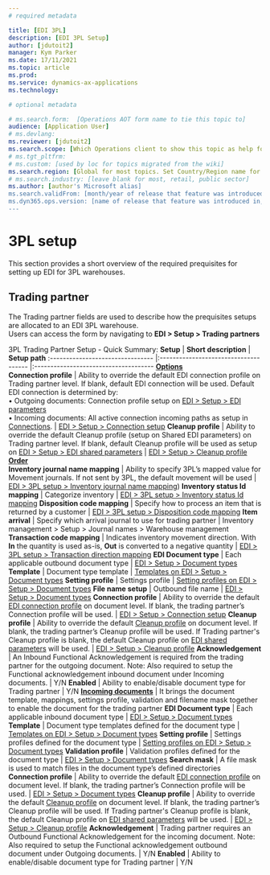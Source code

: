 ```yaml
---
# required metadata

title: [EDI 3PL]
description: [EDI 3PL Setup]
author: [jdutoit2]
manager: Kym Parker
ms.date: 17/11/2021
ms.topic: article
ms.prod: 
ms.service: dynamics-ax-applications
ms.technology: 

# optional metadata

# ms.search.form:  [Operations AOT form name to tie this topic to]
audience: [Application User]
# ms.devlang: 
ms.reviewer: [jdutoit2]
ms.search.scope: [Which Operations client to show this topic as help for, to be set by content strategist, see list here: https://microsoft.sharepoint.com/teams/DynDoc/_layouts/15/WopiFrame.aspx?sourcedoc={23419e1c-eb64-42e9-aa9b-79875b428718}&action=edit&wd=target%28Core%20Dynamics%20AX%20CP%20requirements%2Eone%7C4CC185C0%2DEFAA%2D42CD%2D94B9%2D8F2A45E7F61A%2FVersions%20list%20for%20docs%20topics%7CC14BE630%2D5151%2D49D6%2D8305%2D554B5084593C%2F%29]
# ms.tgt_pltfrm: 
# ms.custom: [used by loc for topics migrated from the wiki]
ms.search.region: [Global for most topics. Set Country/Region name for localizations]
# ms.search.industry: [leave blank for most, retail, public sector]
ms.author: [author's Microsoft alias]
ms.search.validFrom: [month/year of release that feature was introduced in, in format yyyy-mm-dd]
ms.dyn365.ops.version: [name of release that feature was introduced in, see list here: https://microsoft.sharepoint.com/teams/DynDoc/_layouts/15/WopiFrame.aspx?sourcedoc={23419e1c-eb64-42e9-aa9b-79875b428718}&action=edit&wd=target%28Core%20Dynamics%20AX%20CP%20requirements%2Eone%7C4CC185C0%2DEFAA%2D42CD%2D94B9%2D8F2A45E7F61A%2FVersions%20list%20for%20docs%20topics%7CC14BE630%2D5151%2D49D6%2D8305%2D554B5084593C%2F%29]
---
```


# 3PL setup
This section provides a short overview of the required prequisites for setting up EDI for 3PL warehouses. <br>

## Trading partner
The Trading partner fields are used to describe how the prequisites setups are allocated to an EDI 3PL warehouse. <br>
Users can access the form by navigating to **EDI > Setup > Trading partners** <br>

3PL Trading Partner Setup - Quick Summary:
**Setup** 	                      | **Short description**                 | **Setup path**
:-------------------------------- |:------------------------------------- |:-------------------------------------
<ins>**Options**</ins>		
**Connection profile**            |	Ability to override the default EDI connection profile on Trading partner level. If blank, default EDI connection will be used. Default EDI connection is determined by: <br> • Outgoing documents: Connection profile setup on [EDI > Setup > EDI parameters](../../CORE/Setup/EDI%20parameters.md) <br> • Incoming documents: All active connection incoming paths as setup in [Connections](../../CORE/Setup/Connection%20setup.md). | [EDI > Setup > Connection setup](../../CORE/Setup/Connection%20setup.md)
**Cleanup profile**	              | Ability to override the default Cleanup profile (setup on Shared EDI parameters) on Trading partner level. If blank, default Cleanup profile will be used as setup on [EDI > Setup > EDI shared parameters](../../CORE/Setup/EDI%20shared%20parameters.md) | [EDI > Setup > Cleanup profile](../../CORE/Setup/Cleanup%20profile.md)
<ins>**Order**</ins>	
**Inventory journal name mapping**  |	Ability to specify 3PL’s mapped value for Movement journals. If not sent by 3PL, the default movement will be used	| [EDI > 3PL setup > Inventory journal name mapping](3PL%20SETUP/Inventory%20journal%20name%20mapping.md))
**Inventory status Id mapping**   | Categorize inventory	  | [EDI > 3PL setup > Inventory status Id mapping](3PL%20SETUP/Inventory%20status%20Id%20mapping.md)
**Disposition code mapping**      | Specify how to process an item that is returned by a customer	  | [EDI > 3PL setup > Disposition code mapping](3PL%20SETUP/Disposition%20code%20mapping.md)
**Item arrival**                  | Specify which arrival journal to use for trading partner	      | Inventory management > Setup > Journal names > Warehouse management
**Transaction code mapping**      | Indicates inventory movement direction. With **In** the quantity is used as-is, **Out** is converted to a negative quantity	| [EDI > 3PL setup > Transaction direction mapping](3PL%20SETUP/Transaction%20direction%20mapping.md)
**EDI Document type**             |	Each applicable outbound document type	                                                                 | [EDI > Setup > Document types](../../CORE/Setup/Document%20types.md)
**Template**                      |	Document type template		                                                                               | [Templates on EDI > Setup > Document types](../../CORE/Setup/DocumentTypes/File%20templates.md)
**Setting profile**               |	Settings profile		                                                                                     | [Setting profiles on EDI > Setup > Document types](Setting%20profiles.md)
**File name setup**               |	Outbound file name		                                                                                   | [EDI > Setup > Document types](../../CORE/Setup/Document%20types.md)
**Connection profile**            |	Ability to override the default [EDI connection profile](../../CORE/Setup/Connection%20setup.md) on document level. If blank, the trading partner’s Connection profile will be used. |	[EDI > Setup > Connection setup](../../CORE/Setup/Connection%20setup.md)
**Cleanup profile**               |	Ability to override the default [Cleanup profile](../../CORE/Setup/Cleanup%20profile.md) on document level. If blank, the trading partner’s Cleanup profile will be used. If Trading partner's Cleanup profile is blank, the default Cleanup profile on [EDI shared parameters](../../CORE/Setup/EDI%20shared%20parameters.md) will be used.  |	[EDI > Setup > Cleanup profile](../../CORE/Setup/Cleanup%20profile.md)
**Acknowledgement**	              | An Inbound Functional Acknowledgement is required from the trading partner for the outgoing document. Note: Also required to setup the Functional acknowledgement inbound document under Incoming documents.  |	Y/N
**Enabled**                       | Ability to enable/disable document type for Trading partner	| Y/N
<ins>**Incoming documents**</ins> |	It brings the document template, mappings, settings profile, validation and filename mask together to enable the document for the trading partner
**EDI Document type**             |	Each applicable inbound document type	                                                                   | [EDI > Setup > Document types](../../CORE/Setup/Document%20types.md)
**Template**                      |	Document type templates defined for the document type                                                    | [Templates on EDI > Setup > Document types](../../CORE/Setup/DocumentTypes/File%20templates.md)
**Setting profile**               |	Settings profiles defined for the document type                                                          | [Setting profiles on EDI > Setup > Document types](Setting%20profiles.md)
**Validation profile**            | Validation profiles defined for the document type		                                                     | [EDI > Setup > Document types](../../CORE/Setup/Document%20types.md)
**Search mask**                   |	A file mask is used to match files in the document type’s defined directories	
**Connection profile**            |	Ability to override the default [EDI connection profile](../../CORE/Setup/Connection%20setup.md) on document level. If blank, the trading partner’s Connection profile will be used.   | [EDI > Setup > Document types](../../CORE/Setup/Connection%20setup.md)
**Cleanup profile**               |	Ability to override the default [Cleanup profile](../../CORE/Setup/Cleanup%20profile.md) on document level. If blank, the trading partner’s Cleanup profile will be used. If Trading partner's Cleanup profile is blank, the default Cleanup profile on [EDI shared parameters](../../CORE/Setup/EDI%20shared%20parameters.md) will be used. |	[EDI > Setup > Cleanup profile](../../CORE/Setup/Cleanup%20profile.md)
**Acknowledgement**	              | Trading partner requires an Outbound Functional Acknowledgement for the incoming document. Note: Also required to setup the Functional acknowledgement outbound document under Outgoing documents.  | Y/N
**Enabled**                       |	Ability to enable/disable document type for Trading partner	                                              | Y/N

